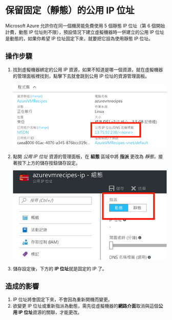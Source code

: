 # 保留固定（靜態）的公用 IP 位址

Microsoft Azure 允許你在同一個機房能免費使用 5 個靜態 IP 位址（第 6 個開始計費，動態 IP 位址則不限），預設情況下建立虛擬機器時一併建立的公用 IP 位址是動態的，如果你希望 IP 位址固定下來，就要把它設為使用靜態 IP 位址。

## 操作步驟

1. 找到虛擬機器綁定的公用 IP 資源，如果不知道是哪一個資源，就在虛擬機器的管理面板裡找到，點擊下去就會跳到公用 IP 位址的資源管理面板。

    ![虛擬機器面板裡的公用 IP 資訊](images/azure-vm-public-ip-settings.png)

2. 點開 _公用 IP 位址_ 資源的管理面板，在 **組態** 區域中將 **指派** 更改為 _靜態_，接著按下上方的儲存按鈕儲存設定。

    ![設定 IP 位址](images/azure-ip-assignment.png)

3. 儲存設定後，下方的 **IP 位址**就是固定的 IP 了。


## 造成的影響

1. IP 位址將會固定下來，不會因為重新開機而變更。
2. 欲變更 IP 位址或重新指派為動態，需先從虛擬機器的**網路介面**取消與這個**公用 IP 位址**資源的關聯，才能更改。